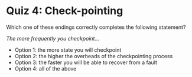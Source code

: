 # Quiz 4: Check-pointing

Which one of these endings correctly completes the following statement?

*The more frequently you checkpoint...*

- Option 1: the more state you will checkpoint
- Option 2: the higher the overheads of the checkpointing process
- Option 3: the faster you will be able to recover from a fault
- Option 4: all of the above
